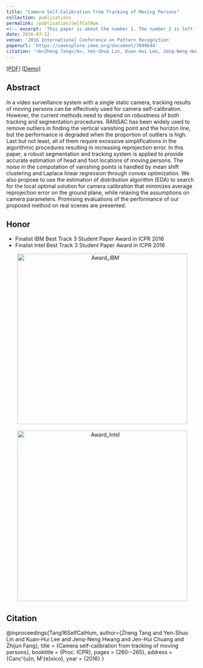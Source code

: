 ```yaml
---
title: "Camera Self-Calibration from Tracking of Moving Persons"
collection: publications
permalink: /publication/SelfCalHum
<!-- excerpt: 'This paper is about the number 1. The number 2 is left for future work.' -->
date: 2016-07-12
venue: '2016 International Conference on Pattern Recognition'
paperurl: 'https://ieeexplore.ieee.org/document/7899644'
citation: '<b>Zheng Tang</b>, Yen-Shuo Lin, Kuan-Hui Lee, Jenq-Neng Hwang, Jen-Hui Chuang and Zhijun Fang.&quot;"Camera Self-Calibration from Tracking of Moving Persons".&quot;<i>Proceedings of 2016 International Conference on Pattern Recognition (ICPR 2016)</i>.&quot;pp. 260-265.&quot;2016.'
---
```

[[PDF]](https://ieeexplore.ieee.org/document/7899644)
[[Demo]](https://youtu.be/Lqe8AgCxiRg)


## Abstract
In a video surveillance system with a single static camera, tracking results of moving persons can be effectively used for camera self-calibration. However, the current methods need to depend on robustness of both tracking and segmentation procedures. RANSAC has been widely used to remove outliers in finding the vertical vanishing point and the horizon line, but the performance is degraded when the proportion of outliers is high. Last but not least, all of them require excessive simplifications in the algorithmic procedures resulting in increasing reprojection error. In this paper, a robust segmentation and tracking system is applied to provide accurate estimation of head and foot locations of moving persons. The noise in the computation of vanishing points is handled by mean shift clustering and Laplace linear regression through convex optimization. We also propose to use the estimation of distribution algorithm (EDA) to search for the local optimal solution for camera calibration that minimizes average reprojection error on the ground plane, while relaxing the assumptions on camera parameters. Promising evaluations of the performance of our proposed method on real scenes are presented.


## Honor
* Finalist IBM Best Track 3 Student Paper Award in ICPR 2016
* Finalist Intel Best Track 3 Student Paper Award in ICPR 2016
<p align="center">
  <img src="https://zhengthomastang.github.io/images/SelfCalHum_award1.jpg?raw=true" alt="Award_IBM" style="width: 450px;"/> 
</p>
<p align="center">
  <img src="https://zhengthomastang.github.io/images/SelfCalHum_award2.jpg?raw=true" alt="Award_Intel" style="width: 450px;"/> 
</p>


## Citation
@inproceedings{Tang16SelfCalHum,
author={Zheng Tang and Yen-Shuo Lin and Kuan-Hui Lee and Jenq-Neng Hwang and Jen-Hui Chuang and Zhijun Fang},
title = {Camera self-calibration from tracking of moving persons},
booktitle = {Proc. ICPR},
pages = {260--265}, 
address = {Canc\'{u}n, M\'{e}xico},
year = {2016}
}